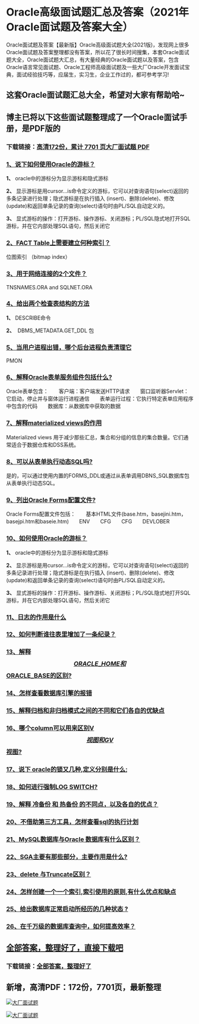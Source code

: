 # Oracle高级面试题汇总及答案（2021年Oracle面试题及答案大全）

Oracle面试题及答案【最新版】Oracle高级面试题大全(2021版)，发现网上很多Oracle面试题及答案整理都没有答案，所以花了很长时间搜集，本套Oracle面试题大全，Oracle面试题大汇总，有大量经典的Oracle面试题以及答案，包含Oracle语言常见面试题、Oracle工程师高级面试题及一些大厂Oracle开发面试宝典，面试经验技巧等，应届生，实习生，企业工作过的，都可参考学习!

## 这套Oracle面试题汇总大全，希望对大家有帮助哈~ 

## 博主已将以下这些面试题整理成了一个Oracle面试手册，是PDF版的

### 下载链接：[高清172份，累计 7701 页大厂面试题  PDF](https://github.com/javatechnorth/javanorth-itbooks/blob/master/docs/index.md)


### [1、说下如何使用Oracle的游标？](https://gitee.com/souyunku/NewDevBooks/blob/master/docs/Oracle/Oracle高级面试题汇总及答案（2021年Oracle面试题及答案大全）.md#1说下如何使用oracle的游标)  


**1、** oracle中的游标分为显示游标和隐式游标

**2、** 显示游标是用cursor...is命令定义的游标，它可以对查询语句(select)返回的多条记录进行处理；隐式游标是在执行插入 (insert)、删除(delete)、修改(update)和返回单条记录的查询(select)语句时由PL/SQL自动定义的。

**3、** 显式游标的操作：打开游标、操作游标、关闭游标；PL/SQL隐式地打开SQL游标，并在它内部处理SQL语句，然后关闭它


### [2、FACT Table上需要建立何种索引？](https://gitee.com/souyunku/NewDevBooks/blob/master/docs/Oracle/Oracle高级面试题汇总及答案（2021年Oracle面试题及答案大全）.md#2fact-table上需要建立何种索引)  


位图索引 （bitmap index）


### [3、用于网络连接的2个文件？](https://gitee.com/souyunku/NewDevBooks/blob/master/docs/Oracle/Oracle高级面试题汇总及答案（2021年Oracle面试题及答案大全）.md#3用于网络连接的2个文件)  


TNSNAMES.ORA and SQLNET.ORA


### [4、给出两个检查表结构的方法](https://gitee.com/souyunku/NewDevBooks/blob/master/docs/Oracle/Oracle高级面试题汇总及答案（2021年Oracle面试题及答案大全）.md#4给出两个检查表结构的方法)  


**1、** DESCRIBE命令

**2、**  DBMS_METADATA.GET_DDL 包


### [5、当用户进程出错，哪个后台进程负责清理它](https://gitee.com/souyunku/NewDevBooks/blob/master/docs/Oracle/Oracle高级面试题汇总及答案（2021年Oracle面试题及答案大全）.md#5当用户进程出错哪个后台进程负责清理它)  


PMON


### [6、解释Oracle表单服务组件包括什么?](https://gitee.com/souyunku/NewDevBooks/blob/master/docs/Oracle/Oracle高级面试题汇总及答案（2021年Oracle面试题及答案大全）.md#6解释oracle表单服务组件包括什么)  


Oracle表单包含：　　客户端：客户端发送HTTP请求　　窗口监听器Servlet：它启动，停止并与窗体运行进程通信　　表单运行过程：它执行特定表单应用程序中包含的代码　　数据库：从数据库中获取的数据


### [7、解释materialized views的作用](https://gitee.com/souyunku/NewDevBooks/blob/master/docs/Oracle/Oracle高级面试题汇总及答案（2021年Oracle面试题及答案大全）.md#7解释materialized-views的作用)  


Materialized views 用于减少那些汇总，集合和分组的信息的集合数量。它们通常适合于数据仓库和DSS系统。


### [8、可以从表单执行动态SQL吗?](https://gitee.com/souyunku/NewDevBooks/blob/master/docs/Oracle/Oracle高级面试题汇总及答案（2021年Oracle面试题及答案大全）.md#8可以从表单执行动态sql吗)  


是的，可以通过使用内置的FORMS_DDL或通过从表单调用DBNS_SQL数据库包从表单执行动态SQL。


### [9、列出Oracle Forms配置文件?](https://gitee.com/souyunku/NewDevBooks/blob/master/docs/Oracle/Oracle高级面试题汇总及答案（2021年Oracle面试题及答案大全）.md#9列出oracle-forms配置文件)  


Oracle Forms配置文件包括：　　基本HTML文件(base.htm，basejini.htm，basejpi.htm和baseie.htm)　　ENV　　CFG　　CFG　　DEVLOBER


### [10、如何使用Oracle的游标？](https://gitee.com/souyunku/NewDevBooks/blob/master/docs/Oracle/Oracle高级面试题汇总及答案（2021年Oracle面试题及答案大全）.md#10如何使用oracle的游标)  


**1、** oracle中的游标分为显示游标和隐式游标

**2、** 显示游标是用cursor...is命令定义的游标，它可以对查询语句(select)返回的多条记录进行处理；隐式游标是在执行插入 (insert)、删除(delete)、修改(update)和返回单条记录的查询(select)语句时由PL/SQL自动定义的。

**3、** 显式游标的操作：打开游标、操作游标、关闭游标；PL/SQL隐式地打开SQL游标，并在它内部处理SQL语句，然后关闭它


### [11、日志的作用是什么](https://gitee.com/souyunku/NewDevBooks/blob/master/docs/Oracle/Oracle高级面试题汇总及答案（2021年Oracle面试题及答案大全）.md#11日志的作用是什么)  

### [12、如何判断谁往表里增加了一条纪录？](https://gitee.com/souyunku/NewDevBooks/blob/master/docs/Oracle/Oracle高级面试题汇总及答案（2021年Oracle面试题及答案大全）.md#12如何判断谁往表里增加了一条纪录)  

### [13、解释$$ORACLE\_HOME和$$ORACLE_BASE的区别?](https://gitee.com/souyunku/NewDevBooks/blob/master/docs/Oracle/Oracle高级面试题汇总及答案（2021年Oracle面试题及答案大全）.md#13解释$$oracle\_home和$$oracle_base的区别)  

### [14、怎样查看数据库引擎的报错](https://gitee.com/souyunku/NewDevBooks/blob/master/docs/Oracle/Oracle高级面试题汇总及答案（2021年Oracle面试题及答案大全）.md#14怎样查看数据库引擎的报错)  

### [15、解释归档和非归档模式之间的不同和它们各自的优缺点](https://gitee.com/souyunku/NewDevBooks/blob/master/docs/Oracle/Oracle高级面试题汇总及答案（2021年Oracle面试题及答案大全）.md#15解释归档和非归档模式之间的不同和它们各自的优缺点)  

### [16、哪个column可以用来区别V$$视图和GV$$视图?](https://gitee.com/souyunku/NewDevBooks/blob/master/docs/Oracle/Oracle高级面试题汇总及答案（2021年Oracle面试题及答案大全）.md#16哪个column可以用来区别v$$视图和gv$$视图)  

### [17、说下 oracle的锁又几种,定义分别是什么;](https://gitee.com/souyunku/NewDevBooks/blob/master/docs/Oracle/Oracle高级面试题汇总及答案（2021年Oracle面试题及答案大全）.md#17说下-oracle的锁又几种,定义分别是什么;)  

### [18、如何进行强制LOG SWITCH?](https://gitee.com/souyunku/NewDevBooks/blob/master/docs/Oracle/Oracle高级面试题汇总及答案（2021年Oracle面试题及答案大全）.md#18如何进行强制log-switch)  

### [19、解释 冷备份 和 热备份 的不同点，以及各自的优点？](https://gitee.com/souyunku/NewDevBooks/blob/master/docs/Oracle/Oracle高级面试题汇总及答案（2021年Oracle面试题及答案大全）.md#19解释-冷备份-和-热备份-的不同点以及各自的优点)  

### [20、不借助第三方工具，怎样查看sql的执行计划](https://gitee.com/souyunku/NewDevBooks/blob/master/docs/Oracle/Oracle高级面试题汇总及答案（2021年Oracle面试题及答案大全）.md#20不借助第三方工具怎样查看sql的执行计划)  

### [21、MySQL数据库与Oracle 数据库有什么区别？](https://gitee.com/souyunku/NewDevBooks/blob/master/docs/Oracle/Oracle高级面试题汇总及答案（2021年Oracle面试题及答案大全）.md#21mysql数据库与oracle-数据库有什么区别)  

### [22、SGA主要有那些部分，主要作用是什么?](https://gitee.com/souyunku/NewDevBooks/blob/master/docs/Oracle/Oracle高级面试题汇总及答案（2021年Oracle面试题及答案大全）.md#22sga主要有那些部分主要作用是什么)  

### [23、delete 与Truncate区别？](https://gitee.com/souyunku/NewDevBooks/blob/master/docs/Oracle/Oracle高级面试题汇总及答案（2021年Oracle面试题及答案大全）.md#23delete-与truncate区别)  

### [24、怎样创建一个一个索引,索引使用的原则,有什么优点和缺点](https://gitee.com/souyunku/NewDevBooks/blob/master/docs/Oracle/Oracle高级面试题汇总及答案（2021年Oracle面试题及答案大全）.md#24怎样创建一个一个索引,索引使用的原则,有什么优点和缺点)  

### [25、给出数据库正常启动所经历的几种状态 ?](https://gitee.com/souyunku/NewDevBooks/blob/master/docs/Oracle/Oracle高级面试题汇总及答案（2021年Oracle面试题及答案大全）.md#25给出数据库正常启动所经历的几种状态-)  

### [26、在千万级的数据库查询中，如何提高效率？](https://gitee.com/souyunku/NewDevBooks/blob/master/docs/Oracle/Oracle高级面试题汇总及答案（2021年Oracle面试题及答案大全）.md#26在千万级的数据库查询中如何提高效率)  





## [全部答案，整理好了，直接下载吧](https://gitee.com/souyunku/DevBooks/blob/master/docs/daan.md)

### 下载链接：[全部答案，整理好了](https://gitee.com/souyunku/NewDevBooks/blob/master/docs/daan.md)




## 新增，高清PDF：172份，7701页，最新整理

[![大厂面试题](https://www.souyunku.com/wp-content/uploads/weixin/mst.png "架构师专栏")](https://www.souyunku.com/wp-content/uploads/weixin/githup-weixin.png "架构师专栏")

[![大厂面试题](https://www.souyunku.com/wp-content/uploads/weixin/githup-weixin.png "架构师专栏")](https://www.souyunku.com/wp-content/uploads/weixin/githup-weixin.png "架构师专栏")
